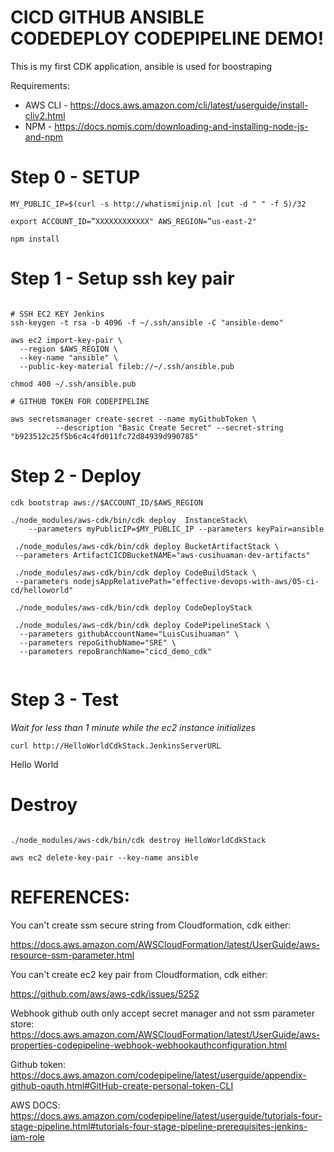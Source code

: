 # CICD GITHUB ANSIBLE CODEDEPLOY CODEPIPELINE DEMO!

This is my first CDK application, ansible is used for boostraping

Requirements:

- AWS CLI - https://docs.aws.amazon.com/cli/latest/userguide/install-cliv2.html
- NPM - https://docs.npmjs.com/downloading-and-installing-node-js-and-npm

# Step 0 - SETUP

```
MY_PUBLIC_IP=$(curl -s http://whatismijnip.nl |cut -d " " -f 5)/32

export ACCOUNT_ID=”XXXXXXXXXXXX" AWS_REGION=”us-east-2"

npm install
```

# Step 1 - Setup ssh key pair

```

# SSH EC2 KEY Jenkins
ssh-keygen -t rsa -b 4096 -f ~/.ssh/ansible -C "ansible-demo"

aws ec2 import-key-pair \
  --region $AWS_REGION \
  --key-name "ansible" \
  --public-key-material fileb://~/.ssh/ansible.pub

chmod 400 ~/.ssh/ansible.pub

# GITHUB TOKEN FOR CODEPIPELINE

aws secretsmanager create-secret --name myGithubToken \
          --description "Basic Create Secret" --secret-string "b923512c25f5b6c4c4fd011fc72d84939d990785"
```

# Step 2 - Deploy

```
cdk bootstrap aws://$ACCOUNT_ID/$AWS_REGION

./node_modules/aws-cdk/bin/cdk deploy  InstanceStack\
    --parameters myPublicIP=$MY_PUBLIC_IP --parameters keyPair=ansible

 ./node_modules/aws-cdk/bin/cdk deploy BucketArtifactStack \
 --parameters ArtifactCICDBucketNAME="aws-cusihuaman-dev-artifacts"

 ./node_modules/aws-cdk/bin/cdk deploy CodeBuildStack \
 --parameters nodejsAppRelativePath="effective-devops-with-aws/05-ci-cd/helloworld"

 ./node_modules/aws-cdk/bin/cdk deploy CodeDeployStack

 ./node_modules/aws-cdk/bin/cdk deploy CodePipelineStack \
  --parameters githubAccountName="LuisCusihuaman" \
  --parameters repoGithubName="SRE" \
  --parameters repoBranchName="cicd_demo_cdk"
  
```

# Step 3 - Test

_Wait for less than 1 minute while the ec2 instance initializes_

```
curl http://HelloWorldCdkStack.JenkinsServerURL
```

Hello World

# Destroy

```

./node_modules/aws-cdk/bin/cdk destroy HelloWorldCdkStack

aws ec2 delete-key-pair --key-name ansible
```

# REFERENCES:

You can't create ssm secure string from Cloudformation, cdk either:

https://docs.aws.amazon.com/AWSCloudFormation/latest/UserGuide/aws-resource-ssm-parameter.html

You can't create ec2 key pair from Cloudformation, cdk either:

https://github.com/aws/aws-cdk/issues/5252

Webhook github outh only accept secret manager and not ssm parameter store:
https://docs.aws.amazon.com/AWSCloudFormation/latest/UserGuide/aws-properties-codepipeline-webhook-webhookauthconfiguration.html

Github token:
https://docs.aws.amazon.com/codepipeline/latest/userguide/appendix-github-oauth.html#GitHub-create-personal-token-CLI

AWS DOCS:
https://docs.aws.amazon.com/codepipeline/latest/userguide/tutorials-four-stage-pipeline.html#tutorials-four-stage-pipeline-prerequisites-jenkins-iam-role